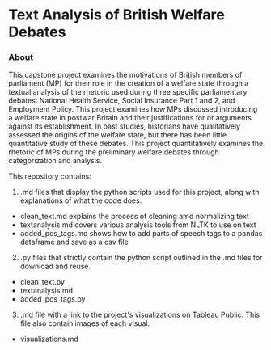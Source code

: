 # Text Analysis of British Welfare Debates

### About 
This capstone project examines the motivations of British members of parliament (MP) for their role in the creation of a welfare state through a textual analysis of the rhetoric used during three specific parliamentary debates: National Health Service, Social Insurance Part 1 and 2, and Employment Policy. This project examines how MPs discussed introducing a welfare state in postwar Britain and their justifications for or arguments against its establishment. In past studies, historians have qualitatively assessed the origins of the welfare state, but there has been little quantitative study of these debates. This project quantitatively examines the rhetoric of MPs during the preliminary welfare debates through categorization and analysis.  

This repository contains:

1. .md files that display the python scripts used for this project, along with explanations of what the code does.
  * clean_text.md explains the process of cleaning amd normalizing text
  * textanalysis.md covers various analysis tools from NLTK to use on text
  * added_pos_tags.md shows how to add parts of speech tags to a pandas dataframe and save as a csv file

2. .py files that strictly contain the python script outlined in the .md files for download and reuse.
  * clean_text.py
  * textanalysis.md
  * added_pos_tags.py

3. .md file with a link to the project's visualizations on Tableau Public. This file also contain images of each visual.
  * visualizations.md